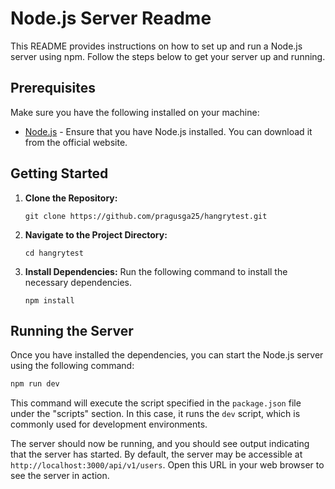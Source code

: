# Node.js Server Readme

This README provides instructions on how to set up and run a Node.js server using npm. Follow the steps below to get your server up and running.

## Prerequisites

Make sure you have the following installed on your machine:

- [Node.js](https://nodejs.org/) - Ensure that you have Node.js installed. You can download it from the official website.

## Getting Started

1. **Clone the Repository:**

   ```
   git clone https://github.com/pragusga25/hangrytest.git
   ```

2. **Navigate to the Project Directory:**

   ```
   cd hangrytest
   ```

3. **Install Dependencies:**
   Run the following command to install the necessary dependencies.

   ```
   npm install
   ```

## Running the Server

Once you have installed the dependencies, you can start the Node.js server using the following command:

```bash
npm run dev
```

This command will execute the script specified in the `package.json` file under the "scripts" section. In this case, it runs the `dev` script, which is commonly used for development environments.

The server should now be running, and you should see output indicating that the server has started. By default, the server may be accessible at `http://localhost:3000/api/v1/users`. Open this URL in your web browser to see the server in action.
